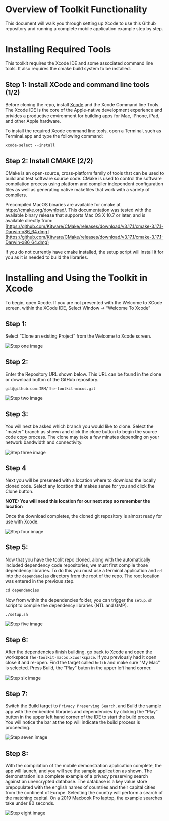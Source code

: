 # Overview of Toolkit Functionality


This document will walk you through setting up Xcode to use this Github repository and running
a complete mobile application example step by step.








# Installing Required Tools 

This toolkit requires the Xcode IDE and some associated command line tools. It also requires the cmake build system to be installed. 




## Step 1: Install XCode and command line tools (1/2)


Before cloning the repo, install [Xcode](https://developer.apple.com/xcode/) and the Xcode Command line Tools.  The Xcode IDE is the core of the Apple-native development experience and privides a productive environment for building apps for Mac, iPhone, iPad, and other Apple hardware.

To install the required Xcode command line tools, open a Terminal, such as Terminal.app and type the following command: 

```
xcode-select --install
```




## Step 2: Install CMAKE (2/2)

CMake is an open-source, cross-platform family of tools thst can be used to build and test software source code. CMake is used to control the software compilation process using platform and compiler independent configuration files as well as generating native makefiles that work with a variety of compilers.

Precompiled MacOS binaries are available for cmake at https://cmake.org/download/. This documentation was tested with the available binary release that supports Mac OS X 10.7 or later, and is available directly from: [https://github.com/Kitware/CMake/releases/download/v3.17.1/cmake-3.17.1-Darwin-x86_64.dmg](https://github.com/Kitware/CMake/releases/download/v3.17.1/cmake-3.17.1-Darwin-x86_64.dmg)

If you do not currently have cmake installed, the setup script will install it for you as it is needed to build the libraries.




# Installing and Using the Toolkit in Xcode


To begin, open Xcode. If you are not presented with the Welcome to XCode screen, within the XCode IDE, Select Window -> “Welcome To Xcode” 



## Step 1: 
Select “Clone an existing Project” from the Welcome to Xcode screen. 
 
![Step one image](/Documentation/Images/Step%201.png?raw=true "Cloning and existing Project from the Welcome to Xcode screen")



## Step 2: 
Enter the Repository URL shown below. This URL can be found in the clone or download button of the GitHub repository. 

```
git@github.com:IBM/fhe-toolkit-macos.git
```

![Step two image](/Documentation/Images/Step%202.png?raw=true "Selecting a download location")



## Step 3: 
You will next be asked which branch you would like to clone. Select the "master" branch as shown and click the clone button to begin the source code copy process. The clone may take a few minutes depending on your network bandwidth and connectivity. 

![Step three image](/Documentation/Images/Step%203.png?raw=true "Clone process progress")



## Step 4

Next you will be presented with a location where to download the locally cloned code. 
Select any location that makes sense for you and click the Clone button. 

**NOTE: You will need this location for our next step so remember the location**

Once the download completes, the cloned git repository is almost ready for use with Xcode. 

![Step four image](/Documentation/Images/DownloadSelectionLocation.png?raw=true "Building Dependencies")


## Step 5: 
Now that you have the toolit repo cloned, along with the automatically included dependency code repositories, we must first compile those dependency libraries. To do this you must use a terminal application and `cd` into the `dependencies` directory from the root of the repo. The root location was entered in the previous step. 


```
cd dependencies
```

Now from within the dependencies folder, you can trigger the `setup.sh` script to compile the dependency libraries (NTL and GMP). 

``` 
./setup.sh
```     
 

![Step five image](/Documentation/Images/Step%205.png?raw=true "Building Dependencies")


## Step 6:
After the dependencies finish building, go back to Xcode and open the workspace `fhe-toolkit-macos.xcworkspace`.  If you previously had it open close it and re-open.  Find the target called `helib` and make sure "My Mac" is selected. Press Build, the "Play" buton in the upper left hand corner.

![Step six image](/Documentation/Images/Step%206.png?raw=true "Building Helib")



## Step 7: 
Switch the Build target to `Privacy Preserving Search`, and Build the sample app with the embedded libraries and dependencies by clicking the “Play” button in the upper left hand corner
of the IDE to start the build process. You will notice the bar at the top will indicate the build
process is proceeding. 

![Step seven image](/Documentation/Images/Step%207.png?raw=true "Click the play button to start the sample app")



## Step 8: 
With the compilation of the mobile demonstration application complete, the app will launch, and you will see the sample application as shown. The demonstration is a complete example of a privacy preserving search against an unencrypted database. The database is a key value store prepopulated with the english names of countries and their capital cities from the continent of Europe. Selecting the country will perform a search of the matching capital. On a 2019 Macbook Pro laptop, the example searches take under 80 seconds. 

![Step eight image](/Documentation/Images/Step%208.png?raw=true "Sample app Screenshots")

